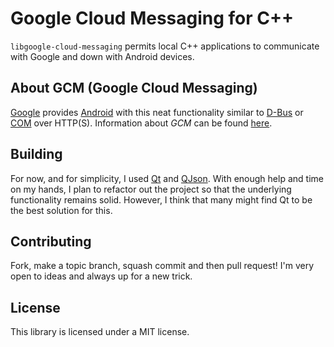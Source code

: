 # Google Cloud Messaging for C++

`libgoogle-cloud-messaging` permits local C++ applications to communicate
with Google and down with Android devices.

## About GCM (Google Cloud Messaging)
[Google](http://www.google.com) provides [Android](http://www.android.com) with
this neat functionality similar to [D-Bus](http://dbus.freedesktop.org) or
[COM](http://en.wikipedia.org/wiki/Component_Object_Model) over HTTP(S).
Information about *GCM* can be found [here](http://developer.android.com/guide/google/gcm).

## Building
For now, and for simplicity, I used [Qt](http://qt-project.org) and
[QJson](http://qjson.sourceforge.net). With enough help and time on my hands,
I plan to refactor out the project so that the underlying functionality remains
solid. However, I think that many might find Qt to be the best solution for this.

## Contributing
Fork, make a topic branch, squash commit and then pull request! I'm very
open to ideas and always up for a new trick.

## License
This library is licensed under a MIT license.
